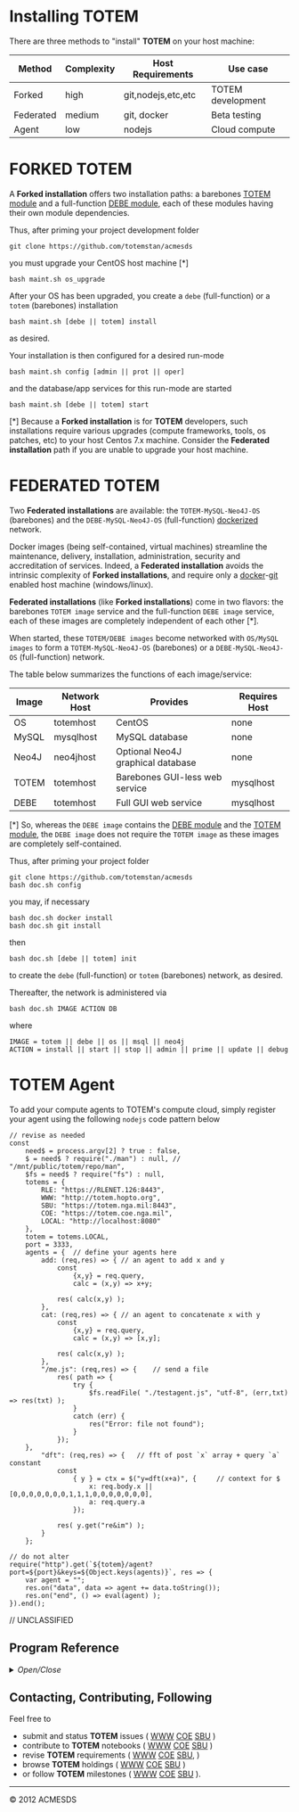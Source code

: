 # Installing TOTEM

There are three methods to "install" **TOTEM** on your host machine:

| Method | Complexity | Host Requirements | Use case |
| ------ | ---------- | ----------------- | -------- |
| Forked  	| high 	 | git,nodejs,etc,etc | TOTEM development |
| Federated | medium | git, docker		| Beta testing |
| Agent		| low 	 | nodejs			| Cloud compute |

# FORKED TOTEM

A **Forked installation** offers two installation paths: a barebones [TOTEM module](https://github.com/totemstan/totem) 
and a full-function [DEBE module](https://github.com/totemstan/debe), each of these 
modules having their own module dependencies.

Thus, after priming your project development folder

	git clone https://github.com/totemstan/acmesds
	
you must upgrade your CentOS host machine [*]

	bash maint.sh os_upgrade

After your OS has been upgraded, you create a `debe` (full-function) or 
a `totem` (barebones) installation

	bash maint.sh [debe || totem] install
	
as desired.

Your installation is then configured for a desired run-mode

	bash maint.sh config [admin || prot || oper]
	
and the database/app services for this run-mode are started

	bash maint.sh [debe || totem] start

[*] Because a **Forked installation** is for **TOTEM** developers, such installations require
various upgrades (compute frameworks, tools, os patches, etc) to your host Centos 7.x machine.
Consider the **Federated installation** path if you are unable to upgrade your host machine.

# FEDERATED TOTEM

Two **Federated installations** are available: the `TOTEM-MySQL-Neo4J-OS` (barebones)
and the `DEBE-MySQL-Neo4J-OS` (full-function) [dockerized](https://www.docker.com/) network.

Docker images (being self-contained, virtual machines) streamline the maintenance, delivery, 
installation, administration, security and accreditation of services.  Indeed, a **Federated
installation** avoids the intrinsic complexity of **Forked installations**, and require only 
a [docker](https://www.docker.com/)-[git](https://git-scm.com/downloads) 
enabled host machine (windows/linux).

**Federated installations** (like **Forked installations**) come in two 
flavors: the barebones `TOTEM image` service and the full-function `DEBE image` service,
each of these images are completely independent of each other [*].  

When started, these 
`TOTEM/DEBE images` become networked with `OS/MySQL images` to form a
`TOTEM-MySQL-Neo4J-OS` (barebones) or a `DEBE-MySQL-Neo4J-OS` (full-function) network.

The table below summarizes the functions of each image/service:

| Image | Network Host | Provides | Requires Host |
| ----- | ------ | ----------- | -------- |
| OS  | totemhost | CentOS | none |
| MySQL | mysqlhost | MySQL database | none |
| Neo4J | neo4jhost | Optional Neo4J graphical database | none |
| TOTEM | totemhost | Barebones GUI-less web service | mysqlhost |
| DEBE  | totemhost | Full GUI web service | mysqlhost |

[*] So, whereas the `DEBE image` contains the [DEBE module](https://github.com/totemstan/debe)
and the [TOTEM module](https://github.com/totemstan/totem), the 
`DEBE image` does not require the `TOTEM image` as these images are completely self-contained.

Thus, after priming your project folder

	git clone https://github.com/totemstan/acmesds
	bash doc.sh config

you may, if necessary

	bash doc.sh docker install
	bash doc.sh git install

then

	bash doc.sh [debe || totem] init

to create the `debe` (full-function) or `totem` (barebones) network, as desired.

Thereafter, the network is administered via

	bash doc.sh IMAGE ACTION DB

where

	IMAGE = totem || debe || os || msql || neo4j
	ACTION = install || start || stop || admin || prime || update || debug

# TOTEM Agent

To add your compute agents to TOTEM's compute cloud, simply register your agent 
using the following `nodejs` code pattern below

	// revise as needed
	const 
		need$ = process.argv[2] ? true : false,
		$ = need$ ? require("./man") : null, // "/mnt/public/totem/repo/man",
		$fs = need$ ? require("fs") : null,
		totems = {
			RLE: "https://RLENET.126:8443",
			WWW: "http://totem.hopto.org",
			SBU: "https://totem.nga.mil:8443",
			COE: "https://totem.coe.nga.mil",
			LOCAL: "http://localhost:8080"
		},
		totem = totems.LOCAL,
		port = 3333,
		agents = {	// define your agents here
			add: (req,res) => {	// an agent to add x and y
				const 
					{x,y} = req.query,
					calc = (x,y) => x+y;

				res( calc(x,y) );
			},
			cat: (req,res) => {	// an agent to concatenate x with y
				const 
					{x,y} = req.query,
					calc = (x,y) => [x,y];

				res( calc(x,y) );
			},
			"/me.js": (req,res) => {	// send a file
				res( path => {
					try {
						$fs.readFile( "./testagent.js", "utf-8", (err,txt) => res(txt) );
					}
					catch (err) {
						res("Error: file not found");
					}
				});
		},
			"dft": (req,res) => {	// fft of post `x` array + query `a` constant 
				const
					{ y } = ctx = $("y=dft(x+a)", {		// context for $
						x: req.body.x || [0,0,0,0,0,0,0,1,1,1,0,0,0,0,0,0,0],
						a: req.query.a
					});

				res( y.get("re&im") );
			}
		};

	// do not alter
	require("http").get(`${totem}/agent?port=${port}&keys=${Object.keys(agents)}`, res => {
		var agent = "";
		res.on("data", data => agent += data.toString());
		res.on("end", () => eval(agent) );
	}).end();

// UNCLASSIFIED

## Program Reference
<details>
<summary>
<i>Open/Close</i>
</summary>
## Functions

<dl>
<dt><a href="#doc">doc(IMAGE, ACTION, DB)</a></dt>
<dd><p>Federated installation.</p>
<p>Install, startup, and administrate images (TOTEM, database, OS).  This module documented 
in accordance with <a href="https://jsdoc.app/">jsdoc</a>.</p>
</dd>
<dt><a href="#maint">maint(IMAGE, ACTION, DB)</a></dt>
<dd><p>Forked installation.</p>
<p>Install, startup, and administrate images (TOTEM, database, OS).  This module documented 
in accordance with <a href="https://jsdoc.app/">jsdoc</a>.</p>
</dd>
</dl>

<a name="doc"></a>

## doc(IMAGE, ACTION, DB)
Federated installation.

Install, startup, and administrate images (TOTEM, database, OS).  This module documented 
in accordance with [jsdoc](https://jsdoc.app/).

**Kind**: global function  

| Param | Type | Description |
| --- | --- | --- |
| IMAGE | <code>String</code> | Docker image [os, mysql, neo4j, totem, debe, docker] |
| ACTION | <code>String</code> | Operation to run [install, start, stop, admin, debug, update, prime] |
| DB | <code>String</code> | Optional path to database during a start ACTION |

<a name="maint"></a>

## maint(IMAGE, ACTION, DB)
Forked installation.

Install, startup, and administrate images (TOTEM, database, OS).  This module documented 
in accordance with [jsdoc](https://jsdoc.app/).

**Kind**: global function  

| Param | Type | Description |
| --- | --- | --- |
| IMAGE | <code>String</code> | Docker image [os, mysql, neo4j, totem, debe, docker] |
| ACTION | <code>String</code> | Operation to run [install, start, stop, admin, debug, update, prime] |
| DB | <code>String</code> | Optional path to database during a start ACTION |

</details>

## Contacting, Contributing, Following

Feel free to 
* submit and status **TOTEM** issues (
[WWW](http://totem.zapto.org/issues.view) 
[COE](https://totem.west.ile.nga.ic.gov/issues.view) 
[SBU](https://totem.nga.mil/issues.view)
)  
* contribute to **TOTEM** notebooks (
[WWW](http://totem.zapto.org/shares/notebooks/) 
[COE](https://totem.west.ile.nga.ic.gov/shares/notebooks/) 
[SBU](https://totem.nga.mil/shares/notebooks/)
)  
* revise **TOTEM** requirements (
[WWW](http://totem.zapto.org/reqts.view) 
[COE](https://totem.west.ile.nga.ic.gov/reqts.view) 
[SBU](https://totem.nga.mil/reqts.view), 
)  
* browse **TOTEM** holdings (
[WWW](http://totem.zapto.org/) 
[COE](https://totem.west.ile.nga.ic.gov/) 
[SBU](https://totem.nga.mil/)
)  
* or follow **TOTEM** milestones (
[WWW](http://totem.zapto.org/milestones.view) 
[COE](https://totem.west.ile.nga.ic.gov/milestones.view) 
[SBU](https://totem.nga.mil/milestones.view)
).

* * *

&copy; 2012 ACMESDS

